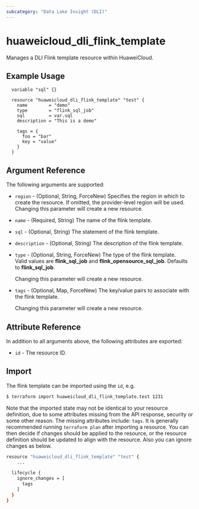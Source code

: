 ```yaml
---
subcategory: "Data Lake Insight (DLI)"
---
```


# huaweicloud_dli_flink_template

Manages a DLI Flink template resource within HuaweiCloud.  

## Example Usage

```hcl
  variable "sql" {}
  
  resource "huaweicloud_dli_flink_template" "test" {
    name        = "demo"
    type        = "flink_sql_job"
    sql         = var.sql
    description = "This is a demo"

    tags = {
      foo = "bar"
      key = "value"
    }
  }
```

## Argument Reference

The following arguments are supported:

* `region` - (Optional, String, ForceNew) Specifies the region in which to create the resource.
  If omitted, the provider-level region will be used. Changing this parameter will create a new resource.

* `name` - (Required, String) The name of the flink template.

* `sql` - (Optional, String) The statement of the flink template.

* `description` - (Optional, String) The description of the flink template.

* `type` - (Optional, String, ForceNew) The type of the flink template.  
  Valid values are **flink_sql_job** and **flink_opensource_sql_job**.
  Defaults to **flink_sql_job**.

  Changing this parameter will create a new resource.

* `tags` - (Optional, Map, ForceNew) The key/value pairs to associate with the flink template.

  Changing this parameter will create a new resource.

## Attribute Reference

In addition to all arguments above, the following attributes are exported:

* `id` - The resource ID.

## Import

The flink template can be imported using the `id`, e.g.

```bash
$ terraform import huaweicloud_dli_flink_template.test 1231
```

Note that the imported state may not be identical to your resource definition, due to some attributes missing from the
API response, security or some other reason. The missing attributes include:
`tags`.
It is generally recommended running `terraform plan` after importing a resource.
You can then decide if changes should be applied to the resource, or the resource definition should be updated to align
with the resource. Also you can ignore changes as below.

```bash
resource "huaweicloud_dli_flink_template" "test" {
    ...

  lifecycle {
    ignore_changes = [
      tags
    ]
  }
}
```
